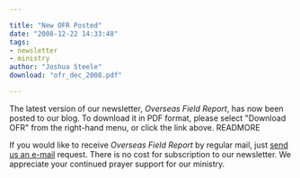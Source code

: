 ```yaml
---

title: "New OFR Posted"
date: "2008-12-22 14:33:48"
tags:
- newsletter
- ministry
author: "Joshua Steele"
download: "ofr_dec_2008.pdf"

---
```


The latest version of our newsletter, *Overseas Field Report*, has now been posted to our blog. To download it in PDF format, please select "Download OFR" from the right-hand menu, or click the link above. READMORE

If you would like to receive *Overseas Field Report* by regular mail, just <a href="http://www.OFReport.com/contact/">send us an e-mail</a> request. There is no cost for subscription to our newsletter. We appreciate your continued prayer support for our ministry.
